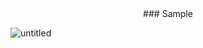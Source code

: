 <center>
### Sample </center>

![untitled](https://github.com/antonfcss/Work-with-View/assets/95831815/24ddeaff-d542-422b-8c22-10cb286eb84e)

